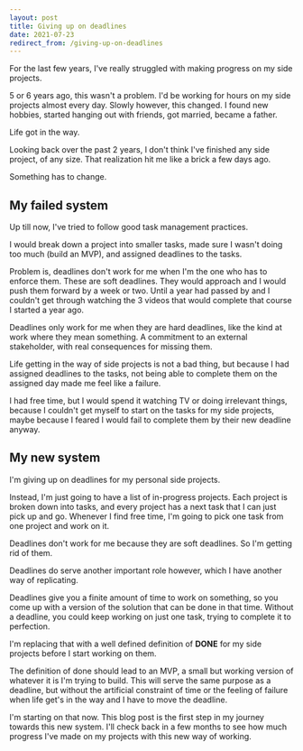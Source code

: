 ```yaml
---
layout: post
title: Giving up on deadlines
date: 2021-07-23
redirect_from: /giving-up-on-deadlines
---
```

For the last few years, I've really struggled with making progress on my side projects.

5 or 6 years ago, this wasn't a problem. I'd be working for hours on my side projects almost every day. Slowly however, this changed. I found new hobbies, started hanging out with friends, got married, became a father.

Life got in the way.

Looking back over the past 2 years, I don't think I've finished any side project, of any size. That realization hit me like a brick a few days ago.

Something has to change.

## My failed system

Up till now, I've tried to follow good task management practices.

I would break down a project into smaller tasks, made sure I wasn't doing too much (build an MVP), and assigned deadlines to the tasks.

Problem is, deadlines don't work for me when I'm the one who has to enforce them. These are soft deadlines. They would approach and I would push them forward by a week or two. Until a year had passed by and I couldn't get through watching the 3 videos that would complete that course I started a year ago.

Deadlines only work for me when they are hard deadlines, like the kind at work where they mean something. A commitment to an external stakeholder, with real consequences for missing them.

Life getting in the way of side projects is not a bad thing, but because I had assigned deadlines to the tasks, not being able to complete them on the assigned day made me feel like a failure.

I had free time, but I would spend it watching TV or doing irrelevant things, because I couldn't get myself to start on the tasks for my side projects, maybe because I feared I would fail to complete them by their new deadline anyway.

## My new system

I'm giving up on deadlines for my personal side projects.

Instead, I'm just going to have a list of in-progress projects. Each project is broken down into tasks, and every project has a next task that I can just pick up and go. Whenever I find free time, I'm going to pick one task from one project and work on it.

Deadlines don't work for me because they are soft deadlines. So I'm getting rid of them.

Deadlines do serve another important role however, which I have another way of replicating.

Deadlines give you a finite amount of time to work on something, so you come up with a version of the solution that can be done in that time. Without a deadline, you could keep working on just one task, trying to complete it to perfection.

I'm replacing that with a well defined definition of **DONE** for my side projects before I start working on them.

The definition of done should lead to an MVP, a small but working version of whatever it is I'm trying to build. This will serve the same purpose as a deadline, but without the artificial constraint of time or the feeling of failure when life get's in the way and I have to move the deadline.

I'm starting on that now. This blog post is the first step in my journey towards this new system. I'll check back in a few months to see how much progress I've made on my projects with this new way of working.
